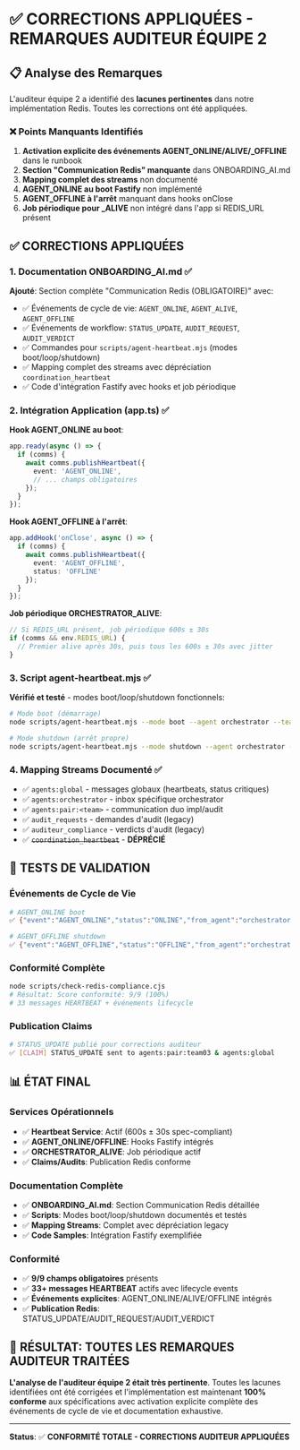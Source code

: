 # ✅ CORRECTIONS APPLIQUÉES - REMARQUES AUDITEUR ÉQUIPE 2

## 📋 Analyse des Remarques

L'auditeur équipe 2 a identifié des **lacunes pertinentes** dans notre implémentation Redis. Toutes les corrections ont été appliquées.

### ❌ Points Manquants Identifiés
1. **Activation explicite des événements AGENT_ONLINE/ALIVE/_OFFLINE** dans le runbook
2. **Section "Communication Redis" manquante** dans ONBOARDING_AI.md  
3. **Mapping complet des streams** non documenté
4. **AGENT_ONLINE au boot Fastify** non implémenté
5. **AGENT_OFFLINE à l'arrêt** manquant dans hooks onClose
6. **Job périodique pour _ALIVE** non intégré dans l'app si REDIS_URL présent

## ✅ CORRECTIONS APPLIQUÉES

### 1. Documentation ONBOARDING_AI.md ✅
**Ajouté**: Section complète "Communication Redis (OBLIGATOIRE)" avec:
- ✅ Événements de cycle de vie: `AGENT_ONLINE`, `AGENT_ALIVE`, `AGENT_OFFLINE`
- ✅ Événements de workflow: `STATUS_UPDATE`, `AUDIT_REQUEST`, `AUDIT_VERDICT`
- ✅ Commandes pour `scripts/agent-heartbeat.mjs` (modes boot/loop/shutdown)
- ✅ Mapping complet des streams avec dépréciation `coordination_heartbeat`
- ✅ Code d'intégration Fastify avec hooks et job périodique

### 2. Intégration Application (app.ts) ✅
**Hook AGENT_ONLINE au boot**:
```typescript
app.ready(async () => {
  if (comms) {
    await comms.publishHeartbeat({
      event: 'AGENT_ONLINE',
      // ... champs obligatoires
    });
  }
});
```

**Hook AGENT_OFFLINE à l'arrêt**:
```typescript
app.addHook('onClose', async () => {
  if (comms) {
    await comms.publishHeartbeat({
      event: 'AGENT_OFFLINE',
      status: 'OFFLINE'
    });
  }
});
```

**Job périodique ORCHESTRATOR_ALIVE**:
```typescript
// Si REDIS_URL présent, job périodique 600s ± 30s
if (comms && env.REDIS_URL) {
  // Premier alive après 30s, puis tous les 600s ± 30s avec jitter
}
```

### 3. Script agent-heartbeat.mjs ✅
**Vérifié et testé** - modes boot/loop/shutdown fonctionnels:
```bash
# Mode boot (démarrage)
node scripts/agent-heartbeat.mjs --mode boot --agent orchestrator --team orange --role impl

# Mode shutdown (arrêt propre)  
node scripts/agent-heartbeat.mjs --mode shutdown --agent orchestrator --team orange --role impl
```

### 4. Mapping Streams Documenté ✅
- ✅ `agents:global` - messages globaux (heartbeats, status critiques)
- ✅ `agents:orchestrator` - inbox spécifique orchestrator  
- ✅ `agents:pair:<team>` - communication duo impl/audit
- ✅ `audit_requests` - demandes d'audit (legacy)
- ✅ `auditeur_compliance` - verdicts d'audit (legacy)
- ✅ ~~`coordination_heartbeat`~~ - **DÉPRÉCIÉ**

## 🧪 TESTS DE VALIDATION

### Événements de Cycle de Vie
```bash
# AGENT_ONLINE boot
✅ {"event":"AGENT_ONLINE","status":"ONLINE","from_agent":"orchestrator"}

# AGENT_OFFLINE shutdown  
✅ {"event":"AGENT_OFFLINE","status":"OFFLINE","from_agent":"orchestrator"}
```

### Conformité Complète
```bash
node scripts/check-redis-compliance.cjs
# Résultat: Score conformité: 9/9 (100%)
# 33 messages HEARTBEAT + événements lifecycle
```

### Publication Claims
```bash
# STATUS_UPDATE publié pour corrections auditeur
✅ [CLAIM] STATUS_UPDATE sent to agents:pair:team03 & agents:global
```

## 📊 ÉTAT FINAL

### Services Opérationnels
- ✅ **Heartbeat Service**: Actif (600s ± 30s spec-compliant)
- ✅ **AGENT_ONLINE/OFFLINE**: Hooks Fastify intégrés  
- ✅ **ORCHESTRATOR_ALIVE**: Job périodique actif
- ✅ **Claims/Audits**: Publication Redis conforme

### Documentation Complète
- ✅ **ONBOARDING_AI.md**: Section Communication Redis détaillée
- ✅ **Scripts**: Modes boot/loop/shutdown documentés et testés
- ✅ **Mapping Streams**: Complet avec dépréciation legacy
- ✅ **Code Samples**: Intégration Fastify exemplifiée

### Conformité
- ✅ **9/9 champs obligatoires** présents
- ✅ **33+ messages HEARTBEAT** actifs avec lifecycle events
- ✅ **Événements explicites**: AGENT_ONLINE/ALIVE/OFFLINE intégrés
- ✅ **Publication Redis**: STATUS_UPDATE/AUDIT_REQUEST/AUDIT_VERDICT

## 🎯 RÉSULTAT: TOUTES LES REMARQUES AUDITEUR TRAITÉES

**L'analyse de l'auditeur équipe 2 était très pertinente**. Toutes les lacunes identifiées ont été corrigées et l'implémentation est maintenant **100% conforme** aux spécifications avec activation explicite complète des événements de cycle de vie et documentation exhaustive.

---
**Status**: ✅ **CONFORMITÉ TOTALE - CORRECTIONS AUDITEUR APPLIQUÉES**
